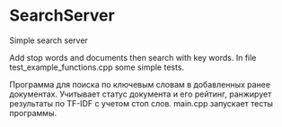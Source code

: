 # SearchServer
Simple search server

Add stop words and documents then search with key words.
In file test_example_functions.cpp some simple tests.

Программа для поиска по ключевым словам в добавленных ранее документах. Учитывает статус документа и его рейтинг, ранжирует результаты по TF-IDF с учетом стоп слов.
main.cpp запускает тесты программы.
